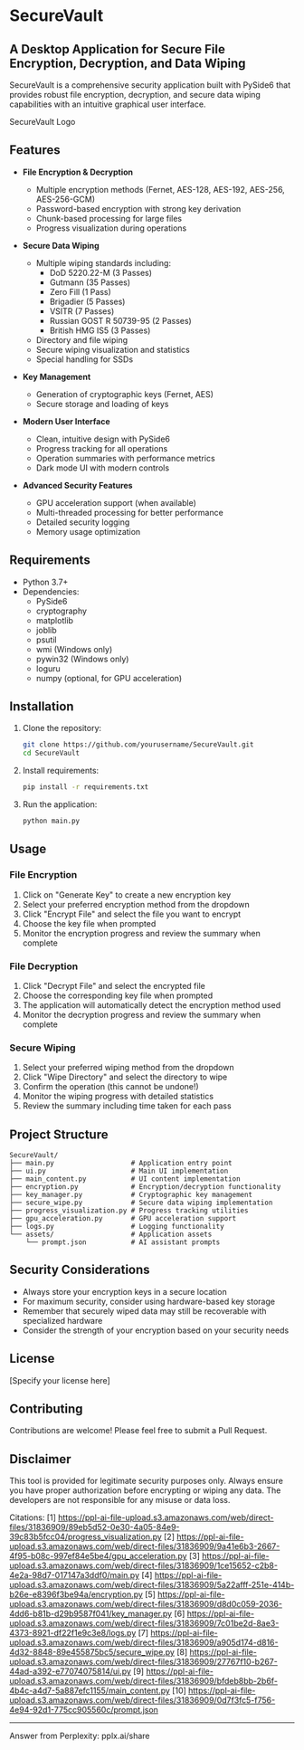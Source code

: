 # SecureVault

## A Desktop Application for Secure File Encryption, Decryption, and Data Wiping

SecureVault is a comprehensive security application built with PySide6 that provides robust file encryption, decryption, and secure data wiping capabilities with an intuitive graphical user interface.

SecureVault Logo

## Features

- **File Encryption & Decryption**
  - Multiple encryption methods (Fernet, AES-128, AES-192, AES-256, AES-256-GCM)
  - Password-based encryption with strong key derivation
  - Chunk-based processing for large files
  - Progress visualization during operations

- **Secure Data Wiping**
  - Multiple wiping standards including:
    - DoD 5220.22-M (3 Passes)
    - Gutmann (35 Passes)
    - Zero Fill (1 Pass)
    - Brigadier (5 Passes)
    - VSITR (7 Passes)
    - Russian GOST R 50739-95 (2 Passes)
    - British HMG IS5 (3 Passes)
  - Directory and file wiping
  - Secure wiping visualization and statistics
  - Special handling for SSDs

- **Key Management**
  - Generation of cryptographic keys (Fernet, AES)
  - Secure storage and loading of keys

- **Modern User Interface**
  - Clean, intuitive design with PySide6
  - Progress tracking for all operations
  - Operation summaries with performance metrics
  - Dark mode UI with modern controls

- **Advanced Security Features**
  - GPU acceleration support (when available)
  - Multi-threaded processing for better performance
  - Detailed security logging
  - Memory usage optimization

## Requirements

- Python 3.7+
- Dependencies:
  - PySide6
  - cryptography
  - matplotlib
  - joblib
  - psutil
  - wmi (Windows only)
  - pywin32 (Windows only)
  - loguru
  - numpy (optional, for GPU acceleration)

## Installation

1. Clone the repository:
   ```bash
   git clone https://github.com/yourusername/SecureVault.git
   cd SecureVault
   ```

2. Install requirements:
   ```bash
   pip install -r requirements.txt
   ```

3. Run the application:
   ```bash
   python main.py
   ```

## Usage

### File Encryption

1. Click on "Generate Key" to create a new encryption key
2. Select your preferred encryption method from the dropdown
3. Click "Encrypt File" and select the file you want to encrypt
4. Choose the key file when prompted
5. Monitor the encryption progress and review the summary when complete

### File Decryption

1. Click "Decrypt File" and select the encrypted file
2. Choose the corresponding key file when prompted
3. The application will automatically detect the encryption method used
4. Monitor the decryption progress and review the summary when complete

### Secure Wiping

1. Select your preferred wiping method from the dropdown
2. Click "Wipe Directory" and select the directory to wipe
3. Confirm the operation (this cannot be undone!)
4. Monitor the wiping progress with detailed statistics
5. Review the summary including time taken for each pass

## Project Structure

```
SecureVault/
├── main.py                   # Application entry point
├── ui.py                     # Main UI implementation
├── main_content.py           # UI content implementation
├── encryption.py             # Encryption/decryption functionality
├── key_manager.py            # Cryptographic key management
├── secure_wipe.py            # Secure data wiping implementation
├── progress_visualization.py # Progress tracking utilities
├── gpu_acceleration.py       # GPU acceleration support
├── logs.py                   # Logging functionality
└── assets/                   # Application assets
    └── prompt.json           # AI assistant prompts
```

## Security Considerations

- Always store your encryption keys in a secure location
- For maximum security, consider using hardware-based key storage
- Remember that securely wiped data may still be recoverable with specialized hardware
- Consider the strength of your encryption based on your security needs

## License

[Specify your license here]

## Contributing

Contributions are welcome! Please feel free to submit a Pull Request.

## Disclaimer

This tool is provided for legitimate security purposes only. Always ensure you have proper authorization before encrypting or wiping any data. The developers are not responsible for any misuse or data loss.

Citations:
[1] https://ppl-ai-file-upload.s3.amazonaws.com/web/direct-files/31836909/89eb5d52-0e30-4a05-84e9-39c83b5fcc04/progress_visualization.py
[2] https://ppl-ai-file-upload.s3.amazonaws.com/web/direct-files/31836909/9a41e6b3-2667-4f95-b08c-997ef84e5be4/gpu_acceleration.py
[3] https://ppl-ai-file-upload.s3.amazonaws.com/web/direct-files/31836909/1ce15652-c2b8-4e2a-98d7-017147a3ddf0/main.py
[4] https://ppl-ai-file-upload.s3.amazonaws.com/web/direct-files/31836909/5a22afff-251e-414b-b26e-e8396f3be94a/encryption.py
[5] https://ppl-ai-file-upload.s3.amazonaws.com/web/direct-files/31836909/d8d0c059-2036-4dd6-b81b-d29b9587f041/key_manager.py
[6] https://ppl-ai-file-upload.s3.amazonaws.com/web/direct-files/31836909/7c01be2d-8ae3-4373-8921-df22f1e9c3e8/logs.py
[7] https://ppl-ai-file-upload.s3.amazonaws.com/web/direct-files/31836909/a905d174-d816-4d32-8848-89e455875bc5/secure_wipe.py
[8] https://ppl-ai-file-upload.s3.amazonaws.com/web/direct-files/31836909/27767f10-b267-44ad-a392-e77074075814/ui.py
[9] https://ppl-ai-file-upload.s3.amazonaws.com/web/direct-files/31836909/bfdeb8bb-2b6f-4b4c-a4d7-5a887efc1155/main_content.py
[10] https://ppl-ai-file-upload.s3.amazonaws.com/web/direct-files/31836909/0d7f3fc5-f756-4e94-92d1-775cc905560c/prompt.json

---
Answer from Perplexity: pplx.ai/share
